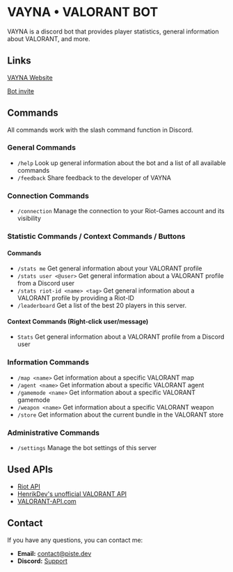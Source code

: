 # VAYNA • VALORANT BOT
VAYNA is a discord bot that provides player statistics, general information about VALORANT, and more. 
## Links
[VAYNA Website](https://piste.dev/VAYNA/)

[Bot invite](https://piste.dev/VAYNA/invite)
## Commands
All commands work with the slash command function in Discord.
### General Commands
- `/help` Look up general information about the bot and a list of all available commands
- `/feedback` Share feedback to the developer of VAYNA
### Connection Commands
- `/connection` Manage the connection to your Riot-Games account and its visibility
### Statistic Commands / Context Commands / Buttons
#### Commands
- `/stats me` Get general information about your VALORANT profile
- `/stats user <@user>` Get general information about a VALORANT profile from a Discord user
- `/stats riot-id <name> <tag>` Get general information about a VALORANT profile by providing a Riot-ID
- `/leaderboard` Get a list of the best 20 players in this server.
#### Context Commands (Right-click user/message)
- `Stats` Get general information about a VALORANT profile from a Discord user
### Information Commands
- `/map <name>` Get information about a specific VALORANT map
- `/agent <name>` Get information about a specific VALORANT agent
- `/gamemode <name>` Get information about a specific VALORANT gamemode
- `/weapon <name>` Get information about a specific VALORANT weapon
- `/store` Get information about the current bundle in the VALORANT store
### Administrative Commands
- `/settings` Manage the bot settings of this server
## Used APIs
- [Riot API](https://developer.riotgames.com/apis)
- [HenrikDev's unofficial VALORANT API](https://github.com/Henrik-3/unofficial-valorant-api)
- [VALORANT-API.com](https://valorant-api.com/)
## Contact
If you have any questions, you can contact me:
- **Email:** contact@piste.dev
- **Discord:** [Support](https://piste.dev/VAYNA/redirect/discord)